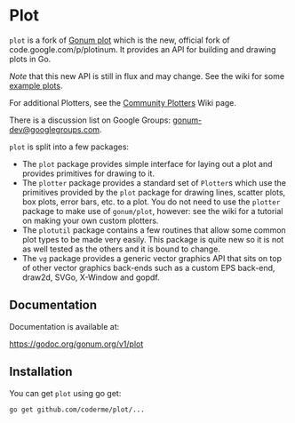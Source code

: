 # Plot 


`plot` is a fork  of [Gonum plot](https://github.com/gonum/plot) which is the new, official fork of code.google.com/p/plotinum.
It provides an API for building and drawing plots in Go.

*Note* that this new API is still in flux and may change.
See the wiki for some [example plots](http://github.com/gonum/plot/wiki/Example-plots).

For additional Plotters, see the [Community Plotters](https://github.com/gonum/plot/wiki/Community-Plotters) Wiki page.

There is a discussion list on Google Groups: gonum-dev@googlegroups.com.

`plot` is split into a few packages:

* The `plot` package provides simple interface for laying out a plot and provides primitives for drawing to it.
* The `plotter` package provides a standard set of `Plotter`s which use the primitives provided by the `plot` package for drawing lines, scatter plots, box plots, error bars, etc. to a plot. You do not need to use the `plotter` package to make use of `gonum/plot`, however: see the wiki for a tutorial on making your own custom plotters.
* The `plotutil` package contains a few routines that allow some common plot types to be made very easily. This package is quite new so it is not as well tested as the others and it is bound to change.
* The `vg` package provides a generic vector graphics API that sits on top of other vector graphics back-ends such as a custom EPS back-end, draw2d, SVGo, X-Window and gopdf.

## Documentation

Documentation is available at:

  https://godoc.org/gonum.org/v1/plot

## Installation

You can get `plot` using go get:

`go get github.com/coderme/plot/...`

